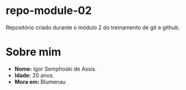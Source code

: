 # repo-module-02
Repositório criado durante o módulo 2 do treinamento de git e github.

# Sobre mim

* **Nome:** Igor Semphoski de Assis.
* **Idade:** 20 anos.
* **Mora em:** Blumenau
